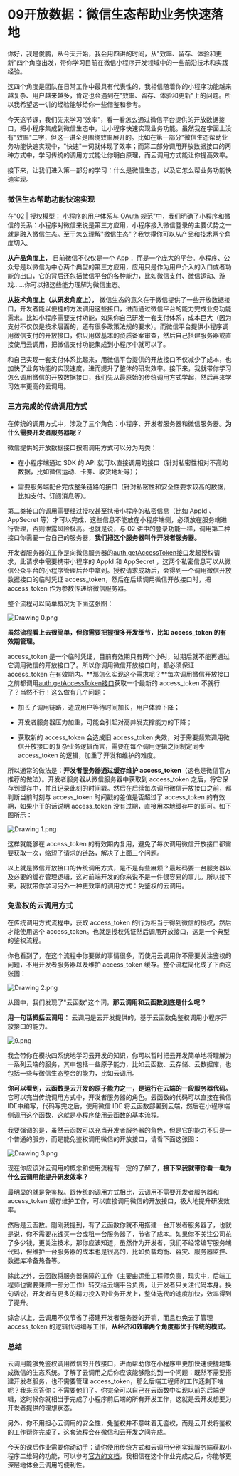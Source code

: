 # 09开放数据：微信生态帮助业务快速落地

你好，我是俊鹏，从今天开始，我会用四讲的时间，从"效率、留存、体验和更新"四个角度出发，带你学习目前在微信小程序开发领域中的一些前沿技术和实践经验。

这四个角度是团队在日常工作中最具有代表性的，我相信随着你的小程序功能越来越复杂、用户越来越多，肯定也会遇到在"效率、留存、体验和更新"上的问题。所以我希望这一讲的经验能够给你一些借鉴和参考。

今天这节课，我们先来学习"效率"，看一看怎么通过微信平台提供的开放数据接口，把小程序集成到微信生态中，让小程序快速实现业务功能。虽然我在字面上没有"效率"二字，但这一讲全是围绕效率展开的。比如在第一部分"微信生态帮助业务功能快速实现中，"快速"一词就体现了效率；而第二部分调用开放数据接口的两种方式中，学习传统的调用方式能让你明白原理，而云调用方式能让你提高效率。

接下来，让我们进入第一部分的学习：什么是微信生态，以及它怎么帮业务功能快速实现。

### 微信生态帮助功能快速实现

在["02 \| 授权模型： 小程序的用户体系与 OAuth 规范"](https://kaiwu.lagou.com/course/courseInfo.htm?courseId=526#/detail/pc?id=5095)中，我们明确了小程序和微信的关系：小程序对微信来说是第三方应用，小程序接入微信登录的主要优势之一就是融入微信生态。至于怎么理解"微信生态"？我觉得你可以从产品和技术两个角度切入。

**从产品角度上，** 目前微信不仅仅是一个 App ，而是一个庞大的平台。小程序、公众号是以微信为中心两个典型的第三方应用，应用只是作为用户介入的入口或者功能的出口，它的背后还包括微信平台的各种能力，比如微信支付、微信运动、游戏......你可以把这些能力理解为微信生态。

**从技术角度上（从研发角度上），** 微信生态的意义在于微信提供了一些开放数据接口，开发者能以便捷的方法调用这些接口，进而通过微信平台的能力完成业务功能需求。比如小程序需要支付功能，如果你自己研发一套支付体系，成本巨大（因为支付不仅仅是技术层面的，还有很多政策法规的要求）。而微信平台提供小程序调用微信支付的开放接口，你只用做基本的资质备案审查，然后自己搭建服务器或直接使用云调用，把微信支付功能集成到小程序中就可以了。

和自己实现一套支付体系比起来，用微信平台提供的开放接口不仅减少了成本，也加快了业务功能的实现速度，进而提升了整体的研发效率。接下来，我就带你学习怎么调用微信的开放数据接口，我们先从最原始的传统调用方式学起，然后再来学习效率更高的云调用。

### 三方完成的传统调用方式

在传统的调用方式中，涉及了三个角色：小程序、开发者服务器和微信服务器。**为什么需要开发者服务器呢？**

微信提供的开放数据接口按照调用方式可以分为两类：

* 在小程序端通过 SDK 的 API 就可以直接调用的接口（针对私密性相对不高的数据，比如微信运动、卡券、收货地址等）；

* 需要服务端配合完成整条链路的接口（针对私密性和安全性要求较高的数据，比如支付、订阅消息等）。

第二类接口的调用需要经过授权甚至携带小程序的私密信息（比如 AppId 、AppSecret 等）才可以完成，这些信息不能放在小程序端侧，必须放在服务端进行管理，否则泄露风险极高。也就是说，与 02 讲中的登录功能一样，调用第二种接口你需要一台自己的服务器，**我们把这个服务器叫作开发者服务器。**

开发者服务器的工作是向微信服务器的[auth.getAccessToken接口](https://developers.weixin.qq.com/miniprogram/dev/api-backend/open-api/access-token/auth.getAccessToken.html)发起授权请求，此请求中需要携带小程序的 AppId 和 AppSecret ，这两个私密信息可以从微信公众平台的小程序管理后台中拿到。授权请求成功后，会得到一个调用微信开放数据接口的临时凭证 access_token，然后在后续调用微信开放接口时，把 access_token 作为参数传递给微信服务器。

整个流程可以简单概况为下面这张图：


<Image alt="Drawing 0.png" src="https://s0.lgstatic.com/i/image/M00/71/10/Ciqc1F-86tSAdW1nAABQ11fRork280.png"/> 


**虽然流程看上去很简单，但你需要把握很多开发细节，比如 access_token 的有效期管理。**

access_token 是一个临时凭证，目前有效期只有两个小时，过期后就不能再通过它调用微信的开放接口了。所以你调用微信开放接口时，都必须保证 access_token 在有效期内。\*\*那怎么实现这个需求呢？\*\*每次调用微信开放接口之前都调用[auth.getAccessToken接口](https://developers.weixin.qq.com/miniprogram/dev/api-backend/open-api/access-token/auth.getAccessToken.html)获取一个最新的 access_token 不就行了？当然不行！这么做有几个问题：

* 加长了调用链路，造成用户等待时间加长，用户体验下降；

* 开发者服务器压力加重，可能会引起对高并发支撑能力的下降；

* 获取新的 access_token 会造成旧 access_token 失效，对于需要频繁调用微信开放接口的复杂业务逻辑而言，需要在每个调用逻辑之间制定同步 access_token 的逻辑，加重了开发和维护的难度。

所以通常的做法是：**开发者服务器通过缓存维护 access_token**（这也是微信官方推荐的做法）。开发者服务器从微信服务器中获取到 access_token 之后，将它保存到缓存中，并且记录此刻的时间戳。然后在后续每次调用微信开放接口之前，都判断当前时刻与 access_token 时间戳的差值是否超过了 access_token 的有效期，如果小于的话说明 access_token 没有过期，直接用本地缓存中的即可。如下图所示：


<Image alt="Drawing 1.png" src="https://s0.lgstatic.com/i/image/M00/71/1C/CgqCHl-86uGAVPLKAACC7hhOFL8438.png"/> 


这样就能够在 access_token 的有效期内复用，避免了每次调用微信开放接口都需要获取一次，缩短了请求的链路，解决了上面三个问题。

以上就是微信开放接口的传统调用方式，是不是有些麻烦？最起码要一台服务器以及必要的缓存管理逻辑，这对前端开发的你来说不是一件很容易的事儿。所以接下来，我就带你学习另外一种更效率的调用方式：免鉴权的云调用。

### 免鉴权的云调用方式

在传统调用方式流程中，获取 access_token 的行为相当于得到微信的授权，然后才能使用这个 access_token。也就是授权凭证然后调用开放接口，这是一个典型的鉴权流程。

你也看到了，在这个流程中你要做的事情很多，而使用云调用你不需要关注鉴权的问题，不用开发者服务器以及维护 access_token 缓存。整个流程简化成了下面这张图：


<Image alt="Drawing 2.png" src="https://s0.lgstatic.com/i/image/M00/71/10/Ciqc1F-86uiAY4kxAAAf7K9QlVo322.png"/> 


从图中，我们发现了"云函数"这个词，**那云调用和云函数到底是什么呢？**

**用一句话概括云调用：** 云调用是云开发提供的，基于云函数免鉴权调用小程序开放接口的能力。


<Image alt="9.png" src="https://s0.lgstatic.com/i/image/M00/80/29/Ciqc1F_QgmKAc3gJAAB5cidAM5U409.png"/> 


我会带你在模块四系统地学习云开发的知识，你可以暂时把云开发简单地将理解为一系列云端的服务，其中包括一些原子能力，比如云函数、云存储、云数据库，也包括一些与微信生态整合的能力，比如云调用。

**你可以看到，云函数是云开发的原子能力之一，是运行在云端的一段服务器代码。** 它可以充当传统调用方式中，开发者服务器的角色。云函数的代码可以直接在微信IDE中编写，代码写完之后，使用微信 IDE 将云函数部署到云端，然后在小程序端侧调用这个函数，这就是小程序使用云函数的基本流程。

我要强调的是，虽然云函数可以充当开发者服务器的角色，但是它的能力不只是一个普通的服务，而是能免鉴权调用微信的开放接口，请看下面这张图：


<Image alt="Drawing 3.png" src="https://s0.lgstatic.com/i/image/M00/71/1C/CgqCHl-860SAQIS_AABAYsgou5Q665.png"/> 


现在你应该对云调用的概念和使用流程有一定的了解了，**接下来我就带你看一看为什么云调用能提升研发效率？**

最明显的就是免鉴权。跟传统的调用方式相比，云调用不需要开发者服务器和 access_token 缓存维护工作，可以直接调用微信的开放接口，极大地提升研发效率。

然后是云函数。刚刚我提到，有了云函数你就不用搭建一台开发者服务器了，也就是说，你不需要花钱买一台或租一台服务器了，节省了成本。如果你不关注公司花了多少钱，更关注技术，那你应该知道，虽然作为开发者，我们不经常编写服务端代码，但维护一台服务器的成本也是很高的，比如负载均衡、容灾、服务器监控、数据库冷备热备等。

除此之外，云函数将服务器保障的工作（主要由运维工程师负责，现实中，后端工程师也需要兼顾一部分工作）转交给云端平台负责，让开发者只关注代码本身。换句话说，开发者有更多的精力投入到业务开发上，整体迭代的速度加快，效率得到了提升。

综合以上，云调用不仅节省了搭建开发者服务器的开销，而且也免去了管理 access_token 的逻辑代码编写工作，**从经济和效率两个角度都优于传统的模式。**

### 总结

云调用能够免鉴权调用微信的开放接口，进而帮助你在小程序中更加快速便捷地集成微信的生态系统。了解了云调用之后你应该能够隐约到一个问题：既然不需要搭建开发者服务，也不需要管理 access_token，那么后端工程师的工作还剩下啥呢？我来回答你：不需要他们了。你完全可以自己在云函数中实现以前的后端逻辑，这时候你就相当于完成了小程序前后端的所有开发工作，这就是云开发想要为开发者提供的理想状态。

另外，你不用担心云调用的安全性，免鉴权并不意味着无鉴权，而是云开发将鉴权的工作帮你完成了，这套流程会在微信和云开发之间完成。

今天的课后作业需要你动动手：请你使用传统方式和云调用分别实现服务端获取小程序二维码的功能，可以参考[官方的文档](https://developers.weixin.qq.com/miniprogram/dev/api-backend/open-api/qr-code/wxacode.createQRCode.html)。我相信在这个作业完成之后，你能够更深层地体会云调用的便利性。


